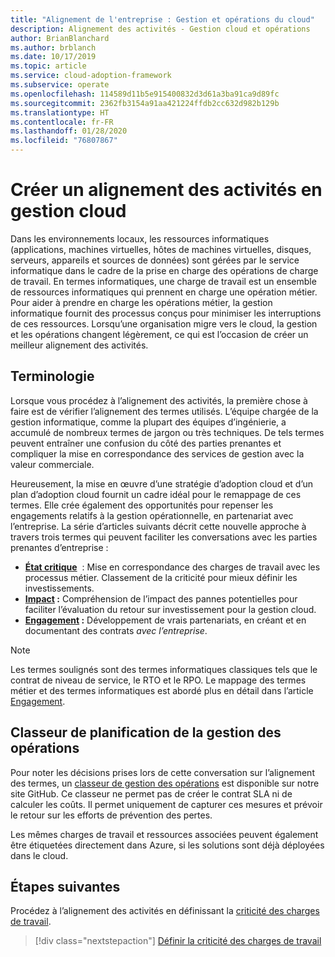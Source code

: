 ```yaml
---
title: "Alignement de l'entreprise : Gestion et opérations du cloud"
description: Alignement des activités - Gestion cloud et opérations
author: BrianBlanchard
ms.author: brblanch
ms.date: 10/17/2019
ms.topic: article
ms.service: cloud-adoption-framework
ms.subservice: operate
ms.openlocfilehash: 114589d11b5e915400832d3d61a3ba91ca9d89fc
ms.sourcegitcommit: 2362fb3154a91aa421224ffdb2cc632d982b129b
ms.translationtype: HT
ms.contentlocale: fr-FR
ms.lasthandoff: 01/28/2020
ms.locfileid: "76807867"
---
```

# <a name="create-business-alignment-in-cloud-management"></a>Créer un alignement des activités en gestion cloud

Dans les environnements locaux, les ressources informatiques (applications, machines virtuelles, hôtes de machines virtuelles, disques, serveurs, appareils et sources de données) sont gérées par le service informatique dans le cadre de la prise en charge des opérations de charge de travail. En termes informatiques, une charge de travail est un ensemble de ressources informatiques qui prennent en charge une opération métier. Pour aider à prendre en charge les opérations métier, la gestion informatique fournit des processus conçus pour minimiser les interruptions de ces ressources. Lorsqu’une organisation migre vers le cloud, la gestion et les opérations changent légèrement, ce qui est l’occasion de créer un meilleur alignement des activités.

## <a name="business-vernacular"></a>Terminologie

Lorsque vous procédez à l’alignement des activités, la première chose à faire est de vérifier l’alignement des termes utilisés. L’équipe chargée de la gestion informatique, comme la plupart des équipes d’ingénierie, a accumulé de nombreux termes de jargon ou très techniques. De tels termes peuvent entraîner une confusion du côté des parties prenantes et compliquer la mise en correspondance des services de gestion avec la valeur commerciale.

Heureusement, la mise en œuvre d’une stratégie d’adoption cloud et d’un plan d’adoption cloud fournit un cadre idéal pour le remappage de ces termes. Elle crée également des opportunités pour repenser les engagements relatifs à la gestion opérationnelle, en partenariat avec l’entreprise. La série d’articles suivants décrit cette nouvelle approche à travers trois termes qui peuvent faciliter les conversations avec les parties prenantes d’entreprise : 

- **[État critique](./criticality.md)**  : Mise en correspondance des charges de travail avec les processus métier. Classement de la criticité pour mieux définir les investissements.
- **[Impact](./impact.md) :** Compréhension de l’impact des pannes potentielles pour faciliter l’évaluation du retour sur investissement pour la gestion cloud.
- **[Engagement](./commitment.md) :** Développement de vrais partenariats, en créant et en documentant des contrats *avec l’entreprise*.

> [!NOTE]
> Les termes soulignés sont des termes informatiques classiques tels que le contrat de niveau de service, le RTO et le RPO. Le mappage des termes métier et des termes informatiques est abordé plus en détail dans l’article [Engagement](./commitment.md).

## <a name="ops-management-planning-workbook"></a>Classeur de planification de la gestion des opérations

Pour noter les décisions prises lors de cette conversation sur l’alignement des termes, un [classeur de gestion des opérations](https://raw.githubusercontent.com/microsoft/CloudAdoptionFramework/master/manage/opsmanagementworkbook.xlsx) est disponible sur notre site GitHub. Ce classeur ne permet pas de créer le contrat SLA ni de calculer les coûts. Il permet uniquement de capturer ces mesures et prévoir le retour sur les efforts de prévention des pertes.

Les mêmes charges de travail et ressources associées peuvent également être étiquetées directement dans Azure, si les solutions sont déjà déployées dans le cloud.

## <a name="next-steps"></a>Étapes suivantes

Procédez à l’alignement des activités en définissant la [criticité des charges de travail](./criticality.md).

> [!div class="nextstepaction"]
> [Définir la criticité des charges de travail](./criticality.md)
